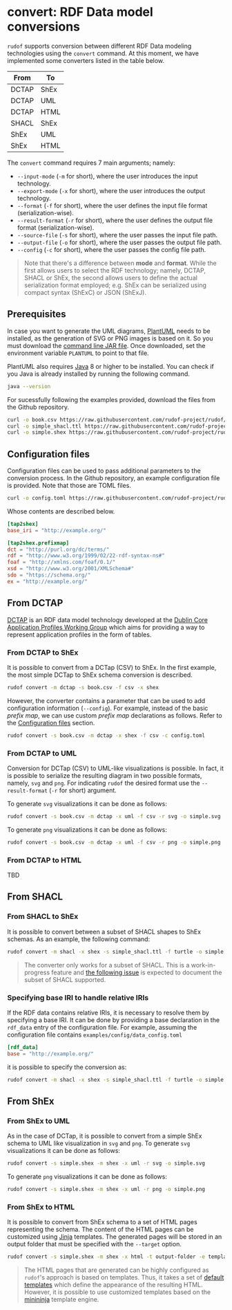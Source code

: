 # convert: RDF Data model conversions

`rudof` supports conversion between different RDF Data modeling technologies using the `convert` command.
At this moment, we have implemented some converters listed in the table below.

| From  | To   |
|-------|------|
| DCTAP | ShEx |
| DCTAP | UML  |
| DCTAP | HTML |
| SHACL | ShEx |
| ShEx  | UML  |
| ShEx  | HTML |

The `convert` command requires 7 main arguments; namely:

- `--input-mode` (`-m` for short), where the user introduces the input technology.
- `--export-mode` (`-x` for short), where the user introduces the output technology.
- `--format` (`-f` for short), where the user defines the input file format (serialization-wise).
- `--result-format` (`-r` for short), where the user defines the output file format (serialization-wise).
- `--source-file` (`-s` for short), where the user passes the input file path.
- `--output-file` (`-o` for short), where the user passes the output file path.
- `--config` (`-c` for short), where the user passes the config file path.

> Note that there's a difference between **mode** and **format**. While the first allows users to select the RDF technology; namely, DCTAP, SHACL or ShEx, the second allows users to define the actual serialization format employed; e.g. ShEx can be serialized using compact syntax (ShExC) or JSON (ShExJ).

## Prerequisites

In case you want to generate the UML diagrams, [PlantUML](https://plantuml.com/) needs to be installed, as the generation of SVG or PNG images is based on it.
So you must download the [command line JAR file](https://plantuml.com/download).
Once downloaded, set the environment variable `PLANTUML` to point to that file.

PlantUML also requires [Java](https://www.oracle.com/java/technologies) 8 or higher to be installed. You can check if you Java is already installed by running the following command.

```sh
java --version
```

For sucessfully following the examples provided, download the files from the Github repository.

```sh
curl -o book.csv https://raw.githubusercontent.com/rudof-project/rudof/refs/heads/master/examples/dctap/book.csv
curl -o simple_shacl.ttl https://raw.githubusercontent.com/rudof-project/rudof/refs/heads/master/examples/simple_shacl.ttl
curl -o simple.shex https://raw.githubusercontent.com/rudof-project/rudof/refs/heads/master/examples/simple.shex
```

## Configuration files

Configuration files can be used to pass additional parameters to the conversion process.
In the Github repository, an example configuration file is provided.
Note that those are TOML files.

```sh
curl -o config.toml https://raw.githubusercontent.com/rudof-project/rudof/refs/heads/master/examples/dctap/book_converter_config.toml
```

Whose contents are described below.

```toml
[tap2shex]
base_iri = "http://example.org/"

[tap2shex.prefixmap]
dct = "http://purl.org/dc/terms/"
rdf = "http://www.w3.org/1999/02/22-rdf-syntax-ns#"
foaf = "http://xmlns.com/foaf/0.1/"
xsd = "http://www.w3.org/2001/XMLSchema#"
sdo = "https://schema.org/"
ex = "http://example.org/"
```

## From DCTAP

[DCTAP](https://www.dublincore.org/specifications/dctap/) is an RDF data model technology developed at the [Dublin Core Application Profiles Working Group](https://github.com/dcmi/dctap) which aims for providing a way to represent application profiles in the form of tables.

### From DCTAP to ShEx

It is possible to convert from a DCTap (CSV) to ShEx.
In the first example, the most simple DCTap to ShEx schema conversion is described.

```sh
rudof convert -m dctap -s book.csv -f csv -x shex
```

However, the converter contains a parameter that can be used to add configuration information (`--config`).
For example, instead of the basic *prefix map*, we can use custom *prefix map* declarations as follows.
Refer to the [Configuration files](#configuration-files) section.

```sh
rudof convert -s book.csv -m dctap -x shex -f csv -c config.toml
```

### From DCTAP to UML

Conversion for DCTap (CSV) to UML-like visualizations is possible.
In fact, it is possible to serialize the resulting diagram in two possible formats, namely, `svg` and `png`.
For indicating `rudof` the desired format use the `--result-format` (`-r` for short) argument.

To generate `svg` visualizations it can be done as follows:

```sh
rudof convert -s book.csv -m dctap -x uml -f csv -r svg -o simple.svg
```

To generate `png` visualizations it can be done as follows:

```sh
rudof convert -s book.csv -m dctap -x uml -f csv -r png -o simple.png
```

### From DCTAP to HTML

TBD

## From SHACL

### From SHACL to ShEx

It is possible to convert between a subset of SHACL shapes to ShEx schemas.
As an example, the following command:

```sh
rudof convert -m shacl -x shex -s simple_shacl.ttl -f turtle -o simple.shex
```

> The converter only works for a subset of SHACL. This is a work-in-progress feature and [the following issue](https://github.com/rudof-project/rudof/issues/127) is expected to document the subset of SHACL supported.

### Specifying base IRI to handle relative IRIs

If the RDF data contains relative IRIs, it is necessary to resolve them by specifying a base IRI. It can be done by providing a base declaration in the `rdf_data` entry of the configuration file. For example, assuming the configuration file contains `examples/config/data_config.toml`

```toml
[rdf_data]
base = "http://example.org/"
```

it is possible to specify the conversion as:

```sh
rudof convert -m shacl -x shex -s simple_shacl.ttl -f turtle -o simple.shex -c examples/config/data_config.toml
```

## From ShEx

### From ShEx to UML

As in the case of DCTap, it is possible to convert from a simple ShEx schema to UML like visualization in `svg` and `png`.
To generate `svg` visualizations it can be done as follows:

```sh
rudof convert -s simple.shex -m shex -x uml -r svg -o simple.svg
```

To generate `png` visualizations it can be done as follows:

```sh
rudof convert -s simple.shex -m shex -x uml -r png -o simple.png
```

### From ShEx to HTML

It is possible to convert from ShEx schema to a set of HTML pages representing the schema.
The content of the HTML pages can be customized using [Jinja](https://docs.rs/minijinja/latest/minijinja/index.html) templates. The generated pages will be stored in an output folder that must be specified with the `--target` option. 

```sh
rudof convert -s simple.shex -m shex -x html -t output-folder -e templates-folder
```

> The HTML pages that are generated can be highly configured as `rudof`'s approach is based on templates. 
Thus, it takes a set of [default templates](https://github.com/rudof-project/rudof/tree/master/shapes_converter/default_templates) 
which define the appearance of the resulting HTML. However, it is possible to use customized templates based on the 
[minininja](https://docs.rs/minijinja/latest/minijinja/index.html) template engine.
